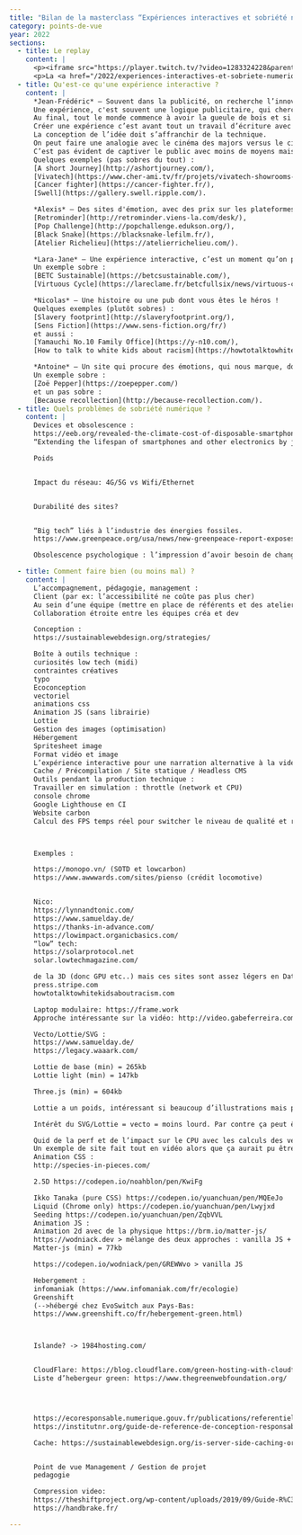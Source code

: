 ```yaml
---
title: "Bilan de la masterclass “Expériences interactives et sobriété numérique”"
category: points-de-vue
year: 2022
sections:
  - title: Le replay
    content: |
      <p><iframe src="https://player.twitch.tv/?video=1283324228&parent=lab.noesya.coop&autoplay=false" frameborder="0" allowfullscreen="true" scrolling="no" height="378" width="620"></iframe></p>
      <p>La <a href="/2022/experiences-interactives-et-sobriete-numerique">masterclass “Expériences interactives et sobriété numérique”</a> a eu lieu le 1<sup>er</sup> février 2022, sur <a href="https://www.twitch.tv/noesya" target="_blank" rel="nofollow">twitch.tv/noesya</a>.
  - title: Qu'est-ce qu'une expérience interactive ?
    content: |
      *Jean-Frédéric* — Souvent dans la publicité, on recherche l’innovation, la première mondiale. J’aime beaucoup la définition de Georges Mohammed-Cherif (Président de Buzzman) qui disait que la publicité s’invitait chez les gens sans leur accord et que du coup, il fallait mieux arriver avec du champagne !
      Une expérience, c'est souvent une logique publicitaire, qui cherche l'effet wow.
      Au final, tout le monde commence à avoir la gueule de bois et si je continue sur les références publicitaires, on est un peu comme dans la campagne *Louise l’influenceuse alcoolique* de BETC.
      Créer une expérience c’est avant tout un travail d’écriture avec comme objectif de créer une émotion, de raconter une histoire, de valoriser l'utilisateur.
      La conception de l’idée doit s’affranchir de la technique.
      On peut faire une analogie avec le cinéma des majors versus le cinéma indépendant.
      C’est pas évident de captiver le public avec moins de moyens mais il faut un travail écriture différent, des parties pris esthétiques différents…
      Quelques exemples (pas sobres du tout) :
      [A short Journey](http://ashortjourney.com/),
      [Vivatech](https://www.cher-ami.tv/fr/projets/vivatech-showrooms-virtuels),
      [Cancer fighter](https://cancer-fighter.fr/),
      [Swell](https://gallery.swell.ripple.com/).

      *Alexis* — Des sites d'émotion, avec des prix sur les plateformes comme Awwwards, FWA... Site ou installation numérique qui propose une façon innovante de raconter une histoire, délivrer des informations ou présenter un produit avec des dispositifs interactifs qui immergent l’utilisateur dans la narration. C’est un peu un équilibre entre le site web et le jeu vidéo. Quelques exemples (pas sobres du tout) :
      [Retrominder](http://retrominder.viens-la.com/desk/),
      [Pop Challenge](http://popchallenge.edukson.org/),
      [Black Snake](https://blacksnake-lefilm.fr/),
      [Atelier Richelieu](https://atelierrichelieu.com/).

      *Lara-Jane* — Une expérience interactive, c’est un moment qu’on passe avec une marque, son interlocuteur. Il s'agit de proposer des interfaces qui demandent aux utilisateurs de participer, et éventuellement avec un message à faire passer. C'est un moment avec une marque, une interface digitale, une participation de l’utilisateur. L'expérience est un tout, qui commence avec l'hébergement.
      Un exemple sobre :
      [BETC Sustainable](https://betcsustainable.com/),
      [Virtuous Cycle](https://lareclame.fr/betcfullsix/news/virtuous-cycle-ou-la-creativite-bas-carbone-selon-betc-fullsix).

      *Nicolas* — Une histoire ou une pub dont vous êtes le héros !
      Quelques exemples (plutôt sobres) :
      [Slavery footprint](http://slaveryfootprint.org/),
      [Sens Fiction](https://www.sens-fiction.org/fr/)
      et aussi :
      [Yamauchi No.10 Family Office](https://y-n10.com/),
      [How to talk to white kids about racism](https://howtotalktowhitekidsaboutracism.com/).

      *Antoine* — Un site qui procure des émotions, qui nous marque, dont on se souvient pendant longtemps, ludique, pas forcément avec du webGL.
      Un exemple sobre :
      [Zoë Pepper](https://zoepepper.com/)
      et un pas sobre :
      [Because recollection](http://because-recollection.com/).
  - title: Quels problèmes de sobriété numérique ?
    content: |
      Devices et obsolescence :
      https://eeb.org/revealed-the-climate-cost-of-disposable-smartphones/
      “Extending the lifespan of smartphones and other electronics by just one year would save the EU as much carbon emissions as taking 2 million cars off the roads annually, a new EEB study finds.”

      Poids


      Impact du réseau: 4G/5G vs Wifi/Ethernet


      Durabilité des sites?


      “Big tech” liés à l’industrie des énergies fossiles.
      https://www.greenpeace.org/usa/news/new-greenpeace-report-exposes-big-tech-connection-to-big-oil/

      Obsolescence psychologique : l’impression d’avoir besoin de changer de device car les sites / expériences sont peu ou pas optimisées.

  - title: Comment faire bien (ou moins mal) ?
    content: |
      L’accompagnement, pédagogie, management :
      Client (par ex: l’accessibilité ne coûte pas plus cher)
      Au sein d’une équipe (mettre en place de référents et des ateliers)
      Collaboration étroite entre les équipes créa et dev

      Conception :
      https://sustainablewebdesign.org/strategies/

      Boîte à outils technique :
      curiosités low tech (midi)
      contraintes créatives
      typo
      Ecoconception
      vectoriel
      animations css
      Animation JS (sans librairie)
      Lottie
      Gestion des images (optimisation)
      Hébergement
      Spritesheet image
      Format vidéo et image
      L’expérience interactive pour une narration alternative à la vidéo
      Cache / Précompilation / Site statique / Headless CMS
      Outils pendant la production technique :
      Travailler en simulation : throttle (network et CPU)
      console chrome
      Google Lighthouse en CI
      Website carbon
      Calcul des FPS temps réel pour switcher le niveau de qualité et réduire la consommation CPU / GPU



      Exemples :

      https://monopo.vn/ (SOTD et lowcarbon)
      https://www.awwwards.com/sites/pienso (crédit locomotive)


      Nico:
      https://lynnandtonic.com/
      https://www.samuelday.de/
      https://thanks-in-advance.com/
      https://lowimpact.organicbasics.com/
      “low” tech:
      https://solarprotocol.net
      solar.lowtechmagazine.com/

      de la 3D (donc GPU etc..) mais ces sites sont assez légers en Data.
      press.stripe.com
      howtotalktowhitekidsaboutracism.com

      Laptop modulaire: https://frame.work
      Approche intéressante sur la vidéo: http://video.gabeferreira.com/

      Vecto/Lottie/SVG :
      https://www.samuelday.de/
      https://legacy.waaark.com/

      Lottie de base (min) = 265kb
      Lottie light (min) = 147kb

      Three.js (min) = 604kb

      Lottie a un poids, intéressant si beaucoup d’illustrations mais pour 1 ou 2 ça peut être intéressant de passer par une animation en CSS ou SVG directement

      Intérêt du SVG/Lottie = vecto = moins lourd. Par contre ça peut être lourd aussi si c’est mal fait ou si illustrations surchargées.

      Quid de la perf et de l’impact sur le CPU avec les calculs des vecto comparé à de la video?
      Un exemple de site fait tout en vidéo alors que ça aurait pu être remplacé par du lottie http://www.aisforalbert.com/
      Animation CSS :
      http://species-in-pieces.com/

      2.5D https://codepen.io/noahblon/pen/KwiFg

      Ikko Tanaka (pure CSS) https://codepen.io/yuanchuan/pen/MQEeJo
      Liquid (Chrome only) https://codepen.io/yuanchuan/pen/Lwyjxd
      Seeding https://codepen.io/yuanchuan/pen/ZqbVVL
      Animation JS :
      Animation 2d avec de la physique https://brm.io/matter-js/
      https://wodniack.dev > mélange des deux approches : vanilla JS + matter-js
      Matter-js (min) = 77kb

      https://codepen.io/wodniack/pen/GREWWvo > vanilla JS

      Hebergement :
      infomaniak (https://www.infomaniak.com/fr/ecologie)
      Greenshift
      (-->hébergé chez EvoSwitch aux Pays-Bas:
      https://www.greenshift.co/fr/hebergement-green.html)



      Islande? -> 1984hosting.com/


      CloudFlare: https://blog.cloudflare.com/green-hosting-with-cloudflare-pages/
      Liste d’hebergeur green: https://www.thegreenwebfoundation.org/




      ​​https://ecoresponsable.numerique.gouv.fr/publications/referentiel-general-ecoconception/
      https://institutnr.org/guide-de-reference-de-conception-responsable

      Cache: https://sustainablewebdesign.org/is-server-side-caching-or-static-technology-in-place-to-minimize-server-load/


      Point de vue Management / Gestion de projet
      pedagogie

      Compression video:
      https://theshiftproject.org/wp-content/uploads/2019/09/Guide-R%C3%A9duire-le-poids-de-vos-vid%C3%A9os-en-5-minutes_V6.pdf
      https://handbrake.fr/

---
```

